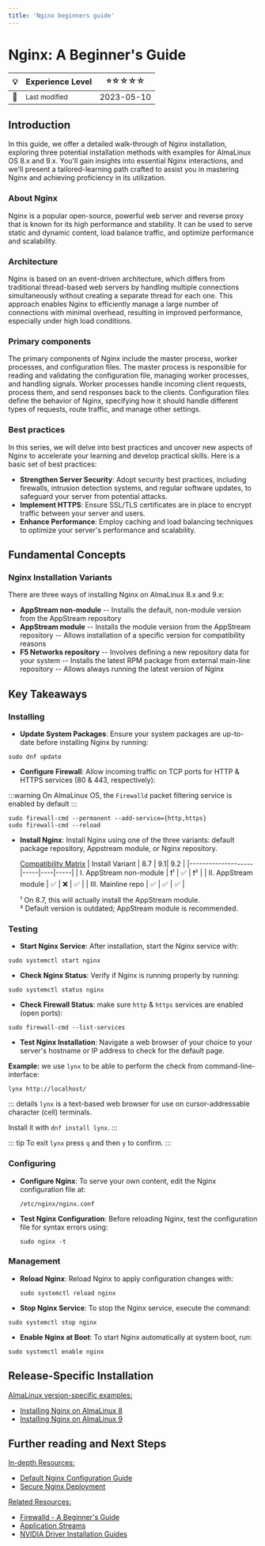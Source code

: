 ```yaml
---
title: 'Nginx beginners guide'
---
```

# Nginx: A Beginner's Guide

| 💡 | Experience Level  | ⭐☆☆☆☆ |
|--- | --------- | --------|
| 📆 | <small>Last modified </small>| 2023-05-10 |

## Introduction

In this guide, we offer a detailed walk-through of Nginx installation, exploring three potential installation methods with examples for AlmaLinux OS 8.x and 9.x. You'll gain insights into essential Nginx interactions, and we'll present a tailored-learning path crafted to assist you in mastering Nginx and achieving proficiency in its utilization.


### About Nginx 

Nginx is a popular open-source, powerful web server and reverse proxy that is known for its high performance and stability. It can be used to serve static and dynamic content, load balance traffic, and optimize performance and scalability. 


### Architecture 
Nginx is based on an event-driven architecture, which differs from traditional thread-based web servers by handling multiple connections simultaneously without creating a separate thread for each one. This approach enables Nginx to efficiently manage a large number of connections with minimal overhead, resulting in improved performance, especially under high load conditions.


### Primary components
The primary components of Nginx include the master process, worker processes, and configuration files. The master process is responsible for reading and validating the configuration file, managing worker processes, and handling signals. Worker processes handle incoming client requests, process them, and send responses back to the clients. Configuration files define the behavior of Nginx, specifying how it should handle different types of requests, route traffic, and manage other settings.

### Best practices

In this series, we will delve into best practices and uncover new aspects of Nginx to accelerate your learning and develop practical skills. Here is a basic set of best practices:


- **Strengthen Server Security**: Adopt security best practices, including firewalls, intrusion detection systems, and regular software updates, to safeguard your server from potential attacks.
- **Implement HTTPS**: Ensure SSL/TLS certificates are in place to encrypt traffic between your server and users.
- **Enhance Performance**: Employ caching and load balancing techniques to optimize your server's performance and scalability.

## Fundamental Concepts 

### Nginx Installation Variants

There are three ways of installing Nginx on AlmaLinux 8.x and 9.x:

 - **AppStream non-module**
  -- Installs the default, non-module version from the AppStream repository 
 - **AppStream module**
  -- Installs the module version from the AppStream repository
  -- Allows installation of a specific version for compatibility reasons
 - **F5 Networks repository** 
 -- Involves defining a new repository data for your system
 -- Installs the latest RPM package from external main-line repository
 -- Allows always running the latest version of Nginx


## Key Takeaways

### Installing
-  **Update System Packages**: Ensure your system packages are up-to-date before installing Nginx by running:
```
sudo dnf update
```
- **Configure Firewall**: Allow incoming traffic on TCP ports for HTTP & HTTPS services (80 & 443, respectively): 

:::warning
On AlmaLinux OS, the `Firewalld` packet filtering service is enabled by default 
:::
    
```
sudo firewall-cmd --permanent --add-service={http,https} 
sudo firewall-cmd --reload
```


- **Install Nginx**: Install Nginx using one of the three variants: default package repository, Appstream module, or Nginx repository.

   <u>Compatibility Matrix</u>
   | Install Variant | 8.7 | 9.1| 9.2 |
   |--------------------|-----|----|-----|
   | I. AppStream non-module  |  ❗¹ |  ✅ |  ❗² |
   | II. AppStream module     |  ✅  |  ❌ |  ✅  | 
   | III. Mainline repo       |  ✅  |  ✅ |  ✅  | 
    
  ¹ On 8.7, this will actually install the AppStream module.
  <br>
  ² Default version is outdated; AppStream module is recommended.



### Testing
- **Start Nginx Service**: After installation, start the Nginx service with:
```
sudo systemctl start nginx
``` 

- **Check Nginx Status**: Verify if Nginx is running properly by running: 
 ```
 sudo systemctl status nginx
 ```

- **Check Firewall Status**: make sure `http` & `https` services are enabled (open ports):

```
sudo firewall-cmd --list-services 
```

- **Test Nginx Installation**: Navigate a web browser of your choice to your server's hostname or IP address to check for the default page.

**Example:** we use `lynx` to be able to perform the check from command-line-interface:
 ```
 lynx http://localhost/ 
 ```
 
 ::: details
 `lynx` is a text-based web browser for use on cursor-addressable character (cell) terminals. 

  Install it with `dnf install lynx`.
 :::
 
 ::: tip 
 To exit `lynx` press `q` and then `y` to confirm.
 :::


### Configuring
- **Configure Nginx**: To serve your own content, edit the Nginx configuration file at:
  ```
  /etc/nginx/nginx.conf
  ```
  
- **Test Nginx Configuration**: Before reloading Nginx, test the configuration file for syntax errors using: 
  ```
  sudo nginx -t
  ```
    

### Management
- **Reload Nginx**: Reload Nginx to apply configuration changes with:
  ```
  sudo systemctl reload nginx
  ```
  
- **Stop Nginx Service**: To stop the Nginx service, execute the command: 
 ```
 sudo systemctl stop nginx
 ```

- **Enable Nginx at Boot**: To start Nginx automatically at system boot, run:
 ```
 sudo systemctl enable nginx 
 ```

## Release-Specific Installation

<u>AlmaLinux version-specific examples:</u>
   
- [Installing Nginx on AlmaLinux 8](NginxSeriesA02R8)
- [Installing Nginx on AlmaLinux 9](NginxSeriesA02R92)

## Further reading and Next Steps

<u>In-depth Resources:</u>
- [Default Nginx Configuration Guide](NginxSeriesA03)
- [Secure Nginx Deployment](NginxSeriesA04P1)

<u>Related Resources:</u>
- [Firewalld - A Beginner's Guide](../system/SystemSeriesA02)
- [Application Streams](../system/SystemSeriesA01)
- [NVIDIA Driver Installation Guides](/series/nvidia/)   
